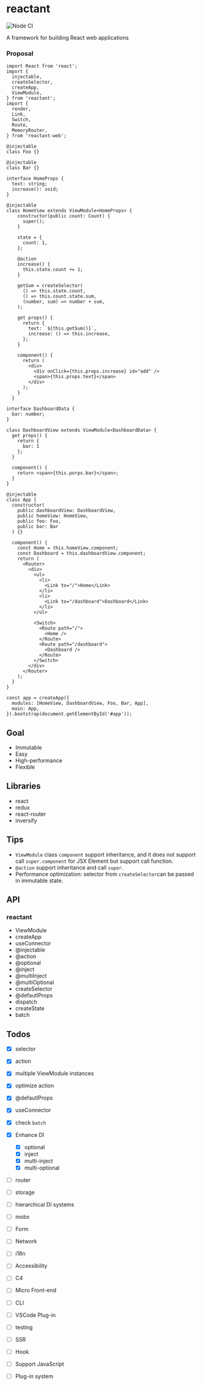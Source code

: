 # reactant

![Node CI](https://github.com/unadlib/reactant/workflows/Node%20CI/badge.svg)

A framework for building React web applications

### Proposal

```tsx
import React from 'react';
import {
  injectable,
  createSelector,
  createApp,
  ViewModule,
} from 'reactant';
import {
  render,
  Link,
  Switch,
  Route,
  MemoryRouter,
} from 'reactant-web';

@injectable
class Foo {}

@injectable
class Bar {}

interface HomeProps {
  text: string;
  increase(): void;
}

@injectable
class HomeView extends ViewModule<HomeProps> {
    constructor(public count: Count) {
      super();
    }

    state = {
      count: 1,
    };

    @action
    increase() {
      this.state.count += 1;
    }

    getSum = createSelector(
      () => this.state.count,
      () => this.count.state.sum,
      (number, sum) => number + sum,
    );

    get props() {
      return {
        text: `${this.getSum()}`,
        increase: () => this.increase,
      };
    }

    component() {
      return (
        <div>
          <div onClick={this.props.increase} id="add" />
          <span>{this.props.text}</span>
        </div>
      );
    }
  }

interface DashboardData {
  bar: number;
}

class DashboardView extends ViewModule<DashboardData> {
  get props() {
    return {
      bar: 1
    };
  }

  component() {
    return <span>{this.porps.bar}</span>;
  }
}

@injectable
class App {
  constructor(
    public dashboardView: DashboardView,
    public homeView: HomeView,
    public foo: Foo,
    public bar: Bar
  ) {}

  component() {
    const Home = this.homeView.component;
    const Dashboard = this.dashboardView.component;
    return (
      <Router>
        <div>
          <ul>
            <li>
              <Link to="/">Home</Link>
            </li>
            <li>
              <Link to="/dashboard">Dashboard</Link>
            </li>
          </ul>

          <Switch>
            <Route path="/">
              <Home />
            </Route>
            <Route path="/dashboard">
              <Dashboard />
            </Route>
          </Switch>
        </div>
      </Router>
    );
  }
}

const app = createApp({
  modules: [HomeView, DashboardView, Foo, Bar, App],
  main: App,
}).bootstrap(document.getElementById('#app'));
```

## Goal

* Immutable
* Easy
* High-performance
* Flexible

## Libraries

* react
* redux
* react-router
* inversify

## Tips

* `ViewModule` class `component` support inheritance, and it does not support call `super.component` for JSX Element but support call function.
* `@action` support inheritance and call `super`.
* Performance optimization: selector from `createSelector`can be passed in immutable state.

## API

### reactant

* ViewModule
* createApp
* useConnector
* @injectable
* @action
* @optional
* @inject
* @multiInject
* @multiOptional
* createSelector
* @defautlProps
* dispatch
* createState
* batch

## Todos

- [x] selector
- [x] action
- [x] multiple ViewModule instances
- [x] optimize action
- [x] @defautlProps
- [x] useConnector
- [x] check `batch`
- [x] Enhance DI
  - [x] optional
  - [x] inject
  - [x] multi-inject
  - [x] multi-optional
- [ ] router
- [ ] storage

- [ ] hierarchical DI systems
- [ ] mobx
- [ ] Form
- [ ] Network
- [ ] i18n
- [ ] Accessibility
- [ ] C4
- [ ] Micro Front-end
- [ ] CLI
- [ ] VSCode Plug-in
- [ ] testing
- [ ] SSR
- [ ] Hook
- [ ] Support JavaScript
- [ ] Plug-in system
